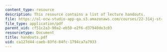 ```yaml
---
content_type: resource
description: This resource contains a list of lecture handouts.
file: https://ol-ocw-studio-app-qa.s3.amazonaws.com/courses/22-314j-structural-mechanics-in-nuclear-power-technology-fall-2006/ca127d44caeb83fd84fc1794ca7a7933_handouts.pdf
file_type: application/pdf
parent_uid: cf51c2a3-90a2-eb50-e2f6-d37940de3c03
resourcetype: Document
title: handouts.pdf
uid: ca127d44-caeb-83fd-84fc-1794ca7a7933
---
```

